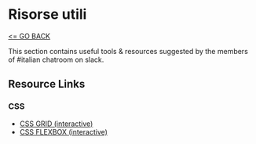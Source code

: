 # Risorse utili

[<= GO BACK ](../README.md)

This section contains useful tools & resources suggested by the members of #italian chatroom on slack.


## Resource Links

### CSS
* [CSS GRID (interactive)](http://cssgridgarden.com/)
* [CSS FLEXBOX (interactive)](http://flexboxfroggy.com/)
